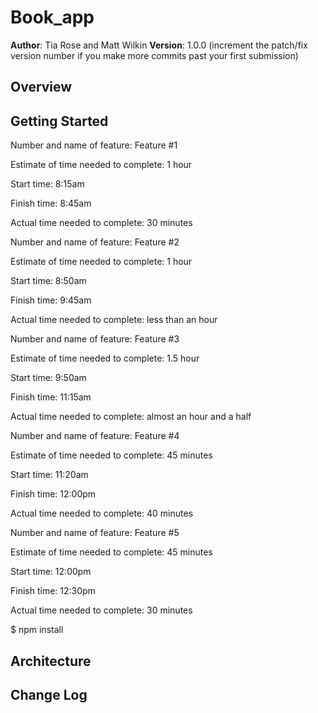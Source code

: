 # Book_app

**Author**: Tia Rose and Matt Wilkin
**Version**: 1.0.0 (increment the patch/fix version number if you make more commits past your first submission)

## Overview
<!-- Provide a high level overview of what this application is and why you are building it, beyond the fact that it's an assignment for a Code 301 class. (i.e. What's your problem domain?) -->

## Getting Started

Number and name of feature: Feature #1

Estimate of time needed to complete: 1 hour

Start time: 8:15am

Finish time: 8:45am

Actual time needed to complete: 30 minutes

Number and name of feature: Feature #2

Estimate of time needed to complete: 1 hour

Start time: 8:50am

Finish time: 9:45am

Actual time needed to complete: less than an hour

Number and name of feature: Feature #3

Estimate of time needed to complete: 1.5 hour

Start time: 9:50am

Finish time: 11:15am

Actual time needed to complete: almost an hour and a half

Number and name of feature: Feature #4

Estimate of time needed to complete: 45 minutes

Start time: 11:20am

Finish time: 12:00pm

Actual time needed to complete: 40 minutes

Number and name of feature: Feature #5

Estimate of time needed to complete: 45 minutes

Start time: 12:00pm

Finish time: 12:30pm

Actual time needed to complete: 30 minutes

$ npm install

## Architecture
<!-- Provide a detailed description of the application design. What technologies (languages, libraries, etc) you're using, and any other relevant design information. -->

## Change Log
<!-- Use this area to document the iterative changes made to your application as each feature is successfully implemented. Use time stamps. Here's an examples:

01-01-2001 4:59pm - Application now has a fully-functional express server, with GET and POST routes for the book resource.

## Credits and Collaborations
Matt Wilkin
